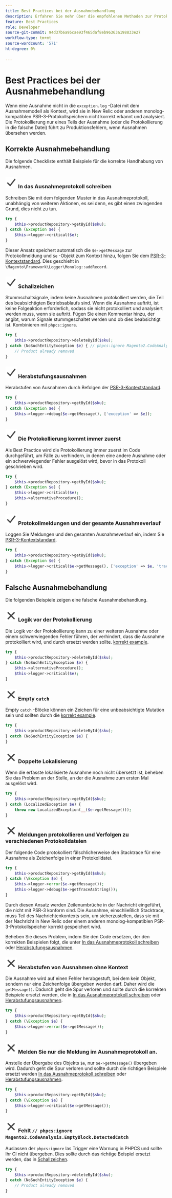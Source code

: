 ```yaml
---
title: Best Practices bei der Ausnahmebehandlung
description: Erfahren Sie mehr über die empfohlenen Methoden zur Protokollierung von Ausnahmen bei der Entwicklung von Adobe Commerce-Projekten.
feature: Best Practices
role: Developer
source-git-commit: 94d37b6a95cae93f465daf8eb96363a198833e27
workflow-type: tm+mt
source-wordcount: '571'
ht-degree: 0%

---
```



# Best Practices bei der Ausnahmebehandlung

Wenn eine Ausnahme nicht in die `exception.log` -Datei mit dem Ausnahmemodell als Kontext, wird sie in New Relic oder anderen monolog-kompatiblen PSR-3-Protokollspeichern nicht korrekt erkannt und analysiert. Die Protokollierung nur eines Teils der Ausnahme (oder die Protokollierung in die falsche Datei) führt zu Produktionsfehlern, wenn Ausnahmen übersehen werden.

## Korrekte Ausnahmebehandlung

Die folgende Checkliste enthält Beispiele für die korrekte Handhabung von Ausnahmen.

### ![korrekt](../../../assets/yes.svg) In das Ausnahmeprotokoll schreiben

Schreiben Sie mit dem folgenden Muster in das Ausnahmeprotokoll, unabhängig von weiteren Aktionen, es sei denn, es gibt einen zwingenden Grund, dies nicht zu tun.

```php
try {
    $this->productRepository->getById($sku);
} catch (Exception $e) {
    $this->logger->critical($e);
}
```

Dieser Ansatz speichert automatisch die `$e->getMessage` zur Protokollmeldung und `$e` -Objekt zum Kontext hinzu, folgen Sie dem [PSR-3-Kontextstandard](https://www.php-fig.org/psr/psr-3/#13-context). Dies geschieht in `\Magento\Framework\Logger\Monolog::addRecord`.

### ![korrekt](../../../assets/yes.svg) Schallzeichen

Stummschaltsignale, indem keine Ausnahmen protokolliert werden, die Teil des beabsichtigten Betriebsablaufs sind. Wenn die Ausnahme auftritt, ist keine Folgeaktion erforderlich, sodass sie nicht protokolliert und analysiert werden muss, wenn sie auftritt. Fügen Sie einen Kommentar hinzu, der angibt, warum Signale stummgeschaltet werden und ob dies beabsichtigt ist. Kombinieren mit `phpcs:ignore`.

```php
try {
    $this->productRepository->deleteById($sku);
} catch (NoSuchEntityException $e) { // phpcs:ignore Magento2.CodeAnalysis.EmptyBlock.DetectedCatch
    // Product already removed
}
```

### ![korrekt](../../../assets/yes.svg) Herabstufungsausnahmen

Herabstufen von Ausnahmen durch Befolgen der [PSR-3-Kontextstandard](https://www.php-fig.org/psr/psr-3/#13-context).

```php
try {
    $this->productRepository->getById($sku);
} catch (Exception $e) {
    $this->logger->debug($e->getMessage(), ['exception' => $e]);
}
```

### ![korrekt](../../../assets/yes.svg) Die Protokollierung kommt immer zuerst

Als Best Practice wird die Protokollierung immer zuerst im Code durchgeführt, um Fälle zu verhindern, in denen eine andere Ausnahme oder ein schwerwiegender Fehler ausgelöst wird, bevor in das Protokoll geschrieben wird.

```php
try {
    $this->productRepository->getById($sku);
} catch (Exception $e) {
    $this->logger->critical($e);
    $this->alternativeProcedure();
}
```

### ![korrekt](../../../assets/yes.svg) Protokollmeldungen und der gesamte Ausnahmeverlauf

Loggen Sie Meldungen und den gesamten Ausnahmeverlauf ein, indem Sie [PSR-3-Kontextstandard](https://www.php-fig.org/psr/psr-3/#13-context).

```php
try {
    $this->productRepository->getById($sku);
} catch (Exception $e) {
    $this->logger->critical($e->getMessage(), ['exception' => $e, 'trace' => $e->getTrace()]);
}
```

## Falsche Ausnahmebehandlung

Die folgenden Beispiele zeigen eine falsche Ausnahmebehandlung.

### ![falsch](../../../assets/no.svg) Logik vor der Protokollierung

Die Logik vor der Protokollierung kann zu einer weiteren Ausnahme oder einem schwerwiegenden Fehler führen, der verhindert, dass die Ausnahme protokolliert wird, und durch ersetzt werden sollte. [korrekt example](#correct-logging-always-comes-first).

```php
try {
    $this->productRepository->deleteById($sku);
} catch (NoSuchEntityException $e) {
    $this->alternativeProcedure();
    $this->logger->critical($e);
}
```

### ![falsch](../../../assets/no.svg) Empty `catch`

Empty `catch` -Blöcke können ein Zeichen für eine unbeabsichtigte Mutation sein und sollten durch die [korrekt example](#correct-mute-signals).

```php
try {
    $this->productRepository->deleteById($sku);
} catch (NoSuchEntityException $e) {
}
```

### ![falsch](../../../assets/no.svg) Doppelte Lokalisierung

Wenn die erfasste lokalisierte Ausnahme noch nicht übersetzt ist, beheben Sie das Problem an der Stelle, an der die Ausnahme zum ersten Mal ausgelöst wird.

```php
try {
    $this->productRepository->getById($sku);
} catch (LocalizedException $e) {
    throw new LocalizedException(__($e->getMessage()));
}
```

### ![falsch](../../../assets/no.svg) Meldungen protokollieren und Verfolgen zu verschiedenen Protokolldateien

Der folgende Code protokolliert fälschlicherweise den Stacktrace für eine Ausnahme als Zeichenfolge in einer Protokolldatei.

```php
try {
    $this->productRepository->getById($sku);
} catch (\Exception $e) {
    $this->logger->error($e->getMessage());
    $this->logger->debug($e->getTraceAsString());
}
```

Durch diesen Ansatz werden Zeilenumbrüche in der Nachricht eingeführt, die nicht mit PSR-3 konform sind. Die Ausnahme, einschließlich Stacktrace, muss Teil des Nachrichtenkontexts sein, um sicherzustellen, dass sie mit der Nachricht in New Relic oder einem anderen monolog-kompatiblen PSR-3-Protokollspeicher korrekt gespeichert wird.

Beheben Sie dieses Problem, indem Sie den Code ersetzen, der den korrekten Beispielen folgt, die unter [In das Ausnahmeprotokoll schreiben](#correct-write-to-the-exception-log) oder [Herabstufungsausnahmen](#correct-downgrade-exceptions).

### ![falsch](../../../assets/no.svg) Herabstufen von Ausnahmen ohne Kontext

Die Ausnahme wird auf einen Fehler herabgestuft, bei dem kein Objekt, sondern nur eine Zeichenfolge übergeben werden darf. Daher wird die `getMessage()`. Dadurch geht die Spur verloren und sollte durch die korrekten Beispiele ersetzt werden, die in [In das Ausnahmeprotokoll schreiben](#correct-write-to-the-exception-log) oder [Herabstufungsausnahmen](#correct-downgrade-exceptions).

```php
try {
    $this->productRepository->getById($sku);
} catch (\Exception $e) {
    $this->logger->error($e->getMessage());
}
```

### ![falsch](../../../assets/no.svg) Melden Sie nur die Meldung im Ausnahmeprotokoll an.

Anstelle der Übergabe des Objekts `$e`, nur `$e->getMessage()` übergeben wird. Dadurch geht die Spur verloren und sollte durch die richtigen Beispiele ersetzt werden [In das Ausnahmeprotokoll schreiben](#correct-write-to-the-exception-log) oder [Herabstufungsausnahmen](#correct-downgrade-exceptions).

```php
try {
    $this->productRepository->getById($sku);
} catch (\Exception $e) {
    $this->logger->critical($e->getMessage());
}
```

### ![falsch](../../../assets/no.svg) Fehlt `// phpcs:ignore Magento2.CodeAnalysis.EmptyBlock.DetectedCatch`

Auslassen der `phpcs:ignore` las Trigger eine Warnung in PHPCS und sollte Ihr CI nicht übergeben. Dies sollte durch das richtige Beispiel ersetzt werden, das in [Schallzeichen](#correct-mute-signals).

```php
try {
    $this->productRepository->deleteById($sku);
} catch (NoSuchEntityException $e) {
    // Product already removed
}
```
